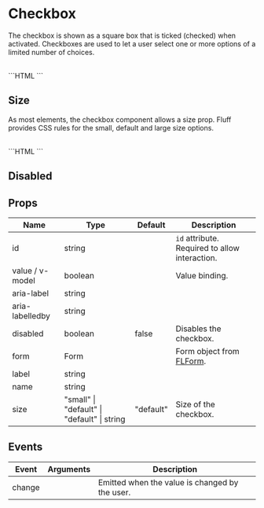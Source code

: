 # Checkbox

The checkbox is shown as a square box that is ticked (checked) when activated. Checkboxes are used to let a user select one or more options of a limited number of choices.

<br/>

<FLCheckbox name="one" id="one" v-model="one" label="Option 1" aria-label="Option 1" aria-labelledby="one" />
<FLCheckbox name="two" id="two" v-model="two" label="Option 2" />
<FLCheckbox name="three" id="three" v-model="three" label="Option 3" />

<SourceCode>
```HTML
<FLCheckbox name="one" id="one" v-model="one" label="Option 1" />
<FLCheckbox name="two" id="two" v-model="two" label="Option 2" />
<FLCheckbox name="three" id="three" v-model="three" label="Option 3" />
```
</SourceCode>

## Size

As most elements, the checkbox component allows a size prop. Fluff provides CSS rules for the small, default and large size options.

<br />

<FLCheckbox id="size_one" v-model="size_one" label="Small" size="small"/>
<FLCheckbox id="size_two" v-model="size_two" label="Default"/>
<FLCheckbox id="size_three" v-model="size_three" label="Large" size="large"/>

<SourceCode>
```HTML
<FLCheckbox label="Small" size="small"/>
<FLCheckbox label="Default"/>
<FLCheckbox label="Large" size="large"/>
```
</SourceCode>

## Disabled

<FLCheckbox id="disabled_one" v-model="disabled_one" label="Disabled unchecked" disabled />
<FLCheckbox id="disabled_two" v-model="disabled_two" label="Disabled checked" disabled />

## Props

<div class="prop_table">

| Name                       | Type                                                                    | Default          | Description                                    |
| -------------------------- | ----------------------------------------------------------------------- | ---------------- | ---------------------------------------------- |
| id<Required/>              | <T>string</T>                                                           |                  | `id` attribute. Required to allow interaction. |
| value / v-model<Required/> | <T>boolean</T>                                                          |                  | Value binding.                                 |
| aria-label                 | <T>string</T>                                                           |                  |                                                |
| aria-labelledby            | <T>string</T>                                                           |                  |                                                |
| disabled                   | <T>boolean</T>                                                          | <T>false</T>     | Disables the checkbox.                         |
| form                       | <T>Form</T>                                                             |                  | Form object from [FLForm](/components/form).   |
| label                      | <T>string</T>                                                           |                  |                                                |
| name                       | <T>string</T>                                                           |                  |                                                |
| size                       | <D>"small"</D> \| <D>"default"</D> \| <D>"default"</D> \| <T>string</T> | <D>"default"</D> | Size of the checkbox.                          |

</div>

## Events

<div class="event_table">

| Event  | Arguments                                                                                                                                                          | Description                                    |
| ------ | ------------------------------------------------------------------------------------------------------------------------------------------------------------------ | ---------------------------------------------- |
| change | <Arg name="value" type="boolean" description="The value the checkbox was changed to." /><Arg name="id" type="string" description="id property of the checkbox." /> | Emitted when the value is changed by the user. |

</div>

<script lang="ts">
import { Component, Vue } from 'vue-property-decorator';

@Component({})
export default class extends Vue {
  one = true;
  two = false;
  three = true;

  size_one = false;
  size_two = false;
  size_three = false;

  disabled_one = false;
  disabled_two = true;
}
</script>
